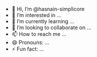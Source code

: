 - 👋 Hi, I’m @hasnain-simplicore
- 👀 I’m interested in ...
- 🌱 I’m currently learning ...
- 💞️ I’m looking to collaborate on ...
- 📫 How to reach me ...
- 😄 Pronouns: ...
- ⚡ Fun fact: ...

<!---
hasnain-simplicore/hasnain-simplicore is a ✨ special ✨ repository because its `README.md` (this file) appears on your GitHub profile.
You can click the Preview link to take a look at your changes.
--->

